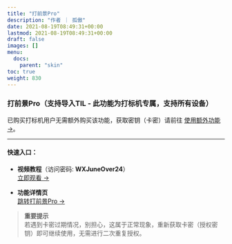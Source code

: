 ```yaml
---
title: "打前景Pro"
description: "作者 ｜ 孤傲"
date: 2021-08-19T08:49:31+00:00
lastmod: 2021-08-19T08:49:31+00:00
draft: false
images: []
menu:
  docs:
    parent: "skin"
toc: true
weight: 830
---
```


### 打前景Pro（支持导入TIL - 此功能为打标机专属，支持所有设备）

已购买打标机用户无需额外购买该功能，获取密钥（卡密）请前往 [使用额外功能 →](https://skin.gushao.club/docs/mark_user/useextraservice/)。

---

#### 快速入口：

- **视频教程**（访问密码: **WXJuneOver24**）  
  [立即观看 →](https://url69.ctfile.com/d/22031369-65046580-3246ae?p=WXJuneOver24)

- **功能详情页**  
  [跳转打前景Pro →](https://skin.gushao.club/docs/extra_service/skin/SkinForwardPro/)

> **重要提示**  
> 若遇到卡密过期情况，别担心，这属于正常现象，重新获取卡密（授权密钥）即可继续使用，无需进行二次重复授权。
